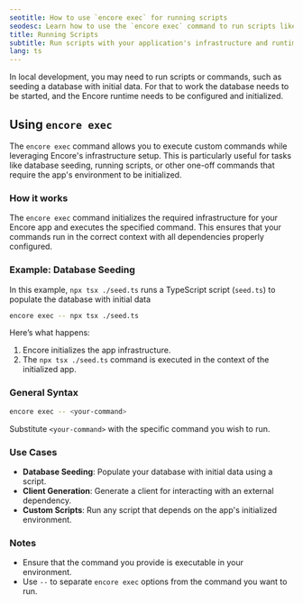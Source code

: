 ```yaml
---
seotitle: How to use `encore exec` for running scripts
seodesc: Learn how to use the `encore exec` command to run scripts like database seeding in your Encore app.
title: Running Scripts
subtitle: Run scripts with your application's infrastructure and runtime configured and initialized
lang: ts
---
```

In local development, you may need to run scripts or commands, such as seeding a database with initial data.
For that to work the database needs to be started, and the Encore runtime needs to be configured and initialized.

## Using `encore exec`

The `encore exec` command allows you to execute custom commands while leveraging Encore's infrastructure setup. This is particularly useful for tasks like database seeding, running scripts, or other one-off commands that require the app's environment to be initialized.

### How it works

The `encore exec` command initializes the required infrastructure for your Encore app and executes the specified command.
This ensures that your commands run in the correct context with all dependencies properly configured.

### Example: Database Seeding

In this example, `npx tsx ./seed.ts` runs a TypeScript script (`seed.ts`) to populate the database with initial data

```bash
encore exec -- npx tsx ./seed.ts
```

Here’s what happens:
1. Encore initializes the app infrastructure.
2. The `npx tsx ./seed.ts` command is executed in the context of the initialized app.

### General Syntax

```bash
encore exec -- <your-command>
```

Substitute `<your-command>` with the specific command you wish to run.

### Use Cases

- **Database Seeding**: Populate your database with initial data using a script.
- **Client Generation**: Generate a client for interacting with an external dependency.
- **Custom Scripts**: Run any script that depends on the app's initialized environment.

### Notes

- Ensure that the command you provide is executable in your environment.
- Use `--` to separate `encore exec` options from the command you want to run.

